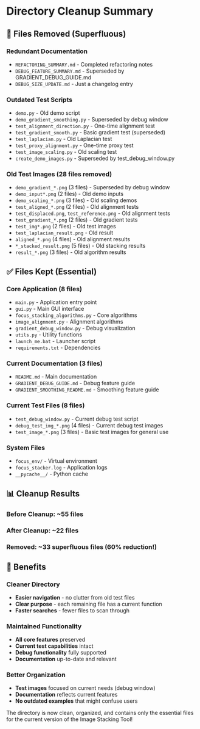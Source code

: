 # Directory Cleanup Summary

## 🧹 Files Removed (Superfluous)

### Redundant Documentation
- `REFACTORING_SUMMARY.md` - Completed refactoring notes
- `DEBUG_FEATURE_SUMMARY.md` - Superseded by GRADIENT_DEBUG_GUIDE.md
- `DEBUG_SIZE_UPDATE.md` - Just a changelog entry

### Outdated Test Scripts
- `demo.py` - Old demo script
- `demo_gradient_smoothing.py` - Superseded by debug window
- `test_alignment_direction.py` - One-time alignment test
- `test_gradient_smooth.py` - Basic gradient test (superseded)
- `test_laplacian.py` - Old Laplacian test
- `test_proxy_alignment.py` - One-time proxy test
- `test_image_scaling.py` - Old scaling test
- `create_demo_images.py` - Superseded by test_debug_window.py

### Old Test Images (28 files removed)
- `demo_gradient_*.png` (3 files) - Superseded by debug window
- `demo_input*.png` (2 files) - Old demo inputs
- `demo_scaling_*.png` (3 files) - Old scaling demos
- `test_aligned_*.png` (2 files) - Old alignment tests
- `test_displaced.png`, `test_reference.png` - Old alignment tests
- `test_gradient_*.png` (2 files) - Old gradient tests
- `test_img*.png` (2 files) - Old test images
- `test_laplacian_result.png` - Old result
- `aligned_*.png` (4 files) - Old alignment results
- `*_stacked_result.png` (5 files) - Old stacking results
- `result_*.png` (3 files) - Old algorithm results

## ✅ Files Kept (Essential)

### Core Application (8 files)
- `main.py` - Application entry point
- `gui.py` - Main GUI interface
- `focus_stacking_algorithms.py` - Core algorithms
- `image_alignment.py` - Alignment algorithms
- `gradient_debug_window.py` - Debug visualization
- `utils.py` - Utility functions
- `launch_me.bat` - Launcher script
- `requirements.txt` - Dependencies

### Current Documentation (3 files)
- `README.md` - Main documentation
- `GRADIENT_DEBUG_GUIDE.md` - Debug feature guide
- `GRADIENT_SMOOTHING_README.md` - Smoothing feature guide

### Current Test Files (8 files)
- `test_debug_window.py` - Current debug test script
- `debug_test_img_*.png` (4 files) - Current debug test images
- `test_image_*.png` (3 files) - Basic test images for general use

### System Files
- `focus_env/` - Virtual environment
- `focus_stacker.log` - Application logs
- `__pycache__/` - Python cache

## 📊 Cleanup Results

### Before Cleanup: ~55 files
### After Cleanup: ~22 files
### **Removed: ~33 superfluous files (60% reduction!)**

## 🎯 Benefits

### Cleaner Directory
- **Easier navigation** - no clutter from old test files
- **Clear purpose** - each remaining file has a current function
- **Faster searches** - fewer files to scan through

### Maintained Functionality
- **All core features** preserved
- **Current test capabilities** intact
- **Debug functionality** fully supported
- **Documentation** up-to-date and relevant

### Better Organization
- **Test images** focused on current needs (debug window)
- **Documentation** reflects current features
- **No outdated examples** that might confuse users

The directory is now clean, organized, and contains only the essential files for the current version of the Image Stacking Tool!
